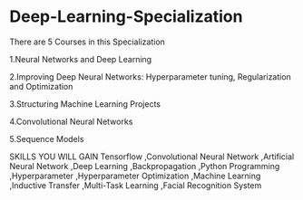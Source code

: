 # Deep-Learning-Specialization
There are 5 Courses in this Specialization

1.Neural Networks and Deep Learning

2.Improving Deep Neural Networks: Hyperparameter tuning, Regularization and Optimization

3.Structuring Machine Learning Projects

4.Convolutional Neural Networks

5.Sequence Models

SKILLS YOU WILL GAIN
Tensorflow
,Convolutional Neural Network
,Artificial Neural Network
,Deep Learning
,Backpropagation
,Python Programming
,Hyperparameter
,Hyperparameter Optimization
,Machine Learning
,Inductive Transfer
,Multi-Task Learning
,Facial Recognition System

